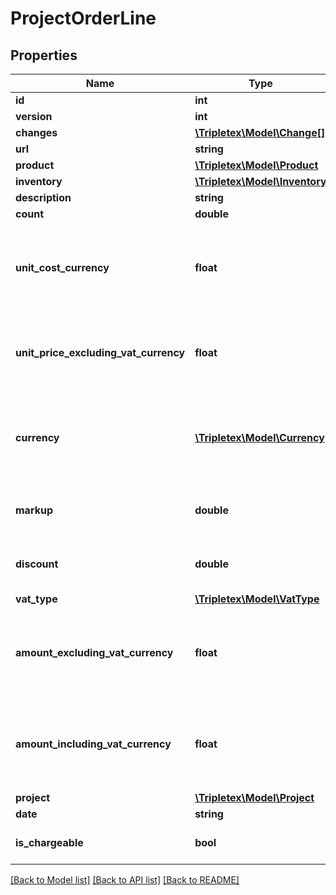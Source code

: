# ProjectOrderLine

## Properties
Name | Type | Description | Notes
------------ | ------------- | ------------- | -------------
**id** | **int** |  | [optional] 
**version** | **int** |  | [optional] 
**changes** | [**\Tripletex\Model\Change[]**](Change.md) |  | [optional] 
**url** | **string** |  | [optional] 
**product** | [**\Tripletex\Model\Product**](Product.md) |  | [optional] 
**inventory** | [**\Tripletex\Model\Inventory**](Inventory.md) |  | [optional] 
**description** | **string** |  | [optional] 
**count** | **double** |  | [optional] 
**unit_cost_currency** | **float** | Unit price purchase (cost) excluding VAT in the order&#39;s currency | [optional] 
**unit_price_excluding_vat_currency** | **float** | Unit price of purchase excluding VAT in the order&#39;s currency | [optional] 
**currency** | [**\Tripletex\Model\Currency**](Currency.md) | The order line&#39;s currency. Determined by the order&#39;s currency. | [optional] 
**markup** | **double** | Markup given as a percentage (%) | [optional] 
**discount** | **double** | Discount given as a percentage (%) | [optional] 
**vat_type** | [**\Tripletex\Model\VatType**](VatType.md) |  | [optional] 
**amount_excluding_vat_currency** | **float** | Total amount on order line excluding VAT in the order&#39;s currency | [optional] 
**amount_including_vat_currency** | **float** | Total amount on order line including VAT in the order&#39;s currency | [optional] 
**project** | [**\Tripletex\Model\Project**](Project.md) |  | 
**date** | **string** |  | 
**is_chargeable** | **bool** |  | [optional] [default to false]

[[Back to Model list]](../README.md#documentation-for-models) [[Back to API list]](../README.md#documentation-for-api-endpoints) [[Back to README]](../README.md)


